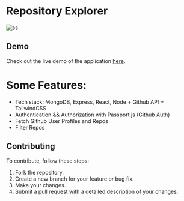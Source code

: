# Repository Explorer

![ss](https://github.com/user-attachments/assets/c1c308fe-0c85-46b0-8006-28232695aa3a)


## Demo

Check out the live demo of the application [here](https://github-similar.onrender.com/).

# Some Features:
- Tech stack: MongoDB, Express, React, Node + Github API + TailwindCSS
- Authentication && Authorization with Passport.js (Github Auth)
- Fetch Github User Profiles and Repos
- Filter Repos


## Contributing

To contribute, follow these steps:

1. Fork the repository.
2. Create a new branch for your feature or bug fix.
3. Make your changes.
4. Submit a pull request with a detailed description of your changes.
